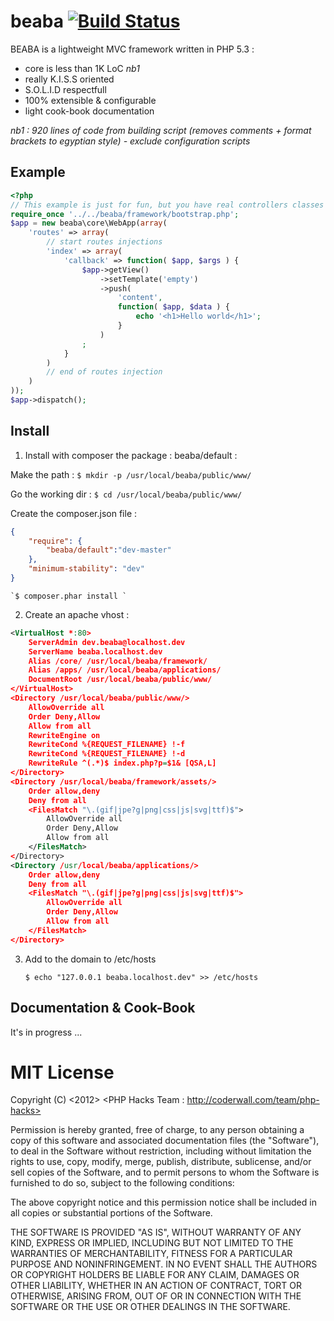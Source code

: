 # beaba [![Build Status](https://secure.travis-ci.org/ichiriac/beaba.png?branch=master)](http://travis-ci.org/ichiriac/beaba)


BEABA is a lightweight MVC framework written in PHP 5.3 :

- core is less than 1K LoC *nb1*
- really K.I.S.S oriented
- S.O.L.I.D respectfull  
- 100% extensible & configurable
- light cook-book documentation

*nb1 : 920 lines of code from building script (removes comments + format brackets to egyptian style) - exclude configuration scripts* 


## Example

```php
<?php
// This example is just for fun, but you have real controllers classes
require_once '../../beaba/framework/bootstrap.php'; 
$app = new beaba\core\WebApp(array(
    'routes' => array(
        // start routes injections
        'index' => array(
            'callback' => function( $app, $args ) {
                $app->getView()
                    ->setTemplate('empty')
                    ->push(
                        'content',
                        function( $app, $data ) {
                            echo '<h1>Hello world</h1>';
                        }
                    )
                ;
            }
        )
        // end of routes injection
    )
));
$app->dispatch();
```

## Install

1. Install with composer the package : beaba/default :

Make the path :
    `$ mkdir -p /usr/local/beaba/public/www/ `

Go the working dir :
    `$ cd /usr/local/beaba/public/www/ `

Create the composer.json file :
```json
{
    "require": {
        "beaba/default":"dev-master"
    },
    "minimum-stability": "dev"
}
```

    `$ composer.phar install `

2. Create an apache vhost :
```xml
<VirtualHost *:80>
    ServerAdmin dev.beaba@localhost.dev
    ServerName beaba.localhost.dev
    Alias /core/ /usr/local/beaba/framework/
    Alias /apps/ /usr/local/beaba/applications/
    DocumentRoot /usr/local/beaba/public/www/
</VirtualHost>
<Directory /usr/local/beaba/public/www/>
    AllowOverride all
    Order Deny,Allow
    Allow from all  
    RewriteEngine on
    RewriteCond %{REQUEST_FILENAME} !-f
    RewriteCond %{REQUEST_FILENAME} !-d
    RewriteRule ^(.*)$ index.php?p=$1& [QSA,L]
</Directory>
<Directory /usr/local/beaba/framework/assets/>
    Order allow,deny
    Deny from all
    <FilesMatch "\.(gif|jpe?g|png|css|js|svg|ttf)$">
        AllowOverride all
        Order Deny,Allow
        Allow from all  
    </FilesMatch>
</Directory>
<Directory /usr/local/beaba/applications/>
    Order allow,deny
    Deny from all
    <FilesMatch "\.(gif|jpe?g|png|css|js|svg|ttf)$">
        AllowOverride all
        Order Deny,Allow
        Allow from all
    </FilesMatch>
</Directory>
```

3. Add to the domain to /etc/hosts

    `$ echo "127.0.0.1 beaba.localhost.dev" >> /etc/hosts`

## Documentation & Cook-Book

It's in progress ...

# MIT License

Copyright (C) <2012> <PHP Hacks Team : http://coderwall.com/team/php-hacks>

Permission is hereby granted, free of charge, to any person obtaining a copy of 
this software and associated documentation files (the "Software"), to deal in 
the Software without restriction, including without limitation the rights to 
use, copy, modify, merge, publish, distribute, sublicense, and/or sell copies of
 the Software, and to permit persons to whom the Software is furnished to do so, 
subject to the following conditions:

The above copyright notice and this permission notice shall be included in all 
copies or substantial portions of the Software.

THE SOFTWARE IS PROVIDED "AS IS", WITHOUT WARRANTY OF ANY KIND, EXPRESS OR 
IMPLIED, INCLUDING BUT NOT LIMITED TO THE WARRANTIES OF MERCHANTABILITY, FITNESS 
FOR A PARTICULAR PURPOSE AND NONINFRINGEMENT. IN NO EVENT SHALL THE AUTHORS OR 
COPYRIGHT HOLDERS BE LIABLE FOR ANY CLAIM, DAMAGES OR OTHER LIABILITY, WHETHER 
IN AN ACTION OF CONTRACT, TORT OR OTHERWISE, ARISING FROM, OUT OF OR IN 
CONNECTION WITH THE SOFTWARE OR THE USE OR OTHER DEALINGS IN THE SOFTWARE.
